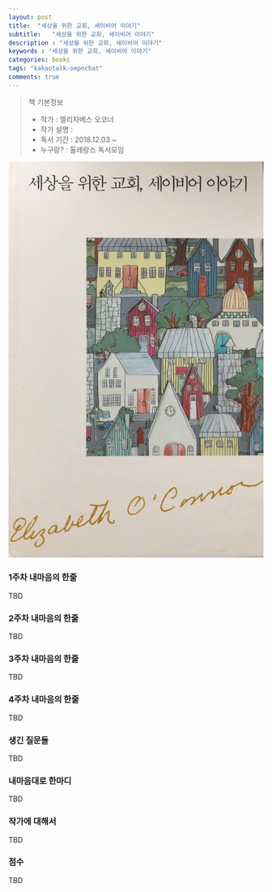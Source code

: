 ```yaml
---
layout: post
title:  "세상을 위한 교회, 세이비어 이야기"
subtitle:   "세상을 위한 교회, 세이비어 이야기"
description : "세상을 위한 교회, 세이비어 이야기"
keywords : "세상을 위한 교회, 세이비어 이야기"
categories: books
tags: "kakaotalk-oepnchat"
comments: true
---
```

> 책 기본정보
> * 작가 : 엘리자베스 오코너
> * 작가 설명 :
> * 독서 기간 : 2018.12.03 ~ 
> * 누구랑? : 톨레랑스 독서모임

![세상을 위한 교회, 세이비어 이야기](/assets/img/books/books_20181203_1.jpg)

### 1주차 내마음의 한줄
TBD

### 2주차 내마음의 한줄
TBD

### 3주차 내마음의 한줄
TBD

### 4주차 내마음의 한줄
TBD

### 생긴 질문들
TBD

### 내마음대로 한마디
TBD

### 작가에 대해서
TBD

### 점수
TBD
